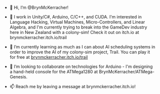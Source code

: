 - 👋 Hi, I’m @BrynMcKerracher!

- 👀 I work in Unity/C#, Arduino, C/C++, and CUDA. I'm interested in Language Hacking, Virtual Machines, Micro-Controllers, and Linear Algebra, and I'm currently trying to break into the GameDev industry here in New Zealand with a colony-sim! Check it out on itch.io at brynmckerracher.itch.io/trail

- 🌱 I’m currently learning as much as I can about AI scheduling systems in order to improve the AI of my colony-sim project, Trail. You can play it for free at <a href="brynmckerracher.itch.io/trail">brynmckerracher.itch.io/trail</a>
- 💞️ I’m looking to collaborate on technologies for Arduino - I'm designing a hand-held console for the ATMega1280 at BrynMcKerracher/ATMega-Genesis.
- 📫 Reach me by leaving a message at brynmckerracher.itch.io!
